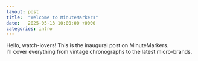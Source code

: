 ```yaml
---
layout: post
title:  "Welcome to MinuteMarkers"
date:   2025-05-13 10:00:00 +0000
categories: intro
---
```


Hello, watch-lovers! This is the inaugural post on MinuteMarkers.  
I’ll cover everything from vintage chronographs to the latest micro-brands.
